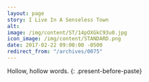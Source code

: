 ```yaml
---
layout: page
story: I Live In A Senseless Town
alt:
image: /img/content/ST/14pOXGkC93u0.jpg
icon_image: /img/content/STANDARD.png
date: 2017-02-22 09:00:00 -0500
redirect_from: "/archives/0075"
---
```



Hollow, hollow words.
{: .present-before-paste}
